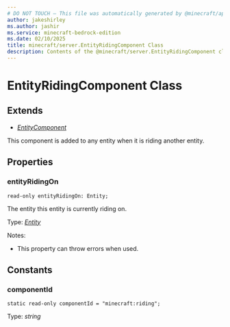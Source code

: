 ```yaml
---
# DO NOT TOUCH — This file was automatically generated by @minecraft/api-docs-generator, to report problems file an issue at https://github.com/Mojang/minecraft-scripting-libraries
author: jakeshirley
ms.author: jashir
ms.service: minecraft-bedrock-edition
ms.date: 02/10/2025
title: minecraft/server.EntityRidingComponent Class
description: Contents of the @minecraft/server.EntityRidingComponent class.
---
```

# EntityRidingComponent Class

## Extends
- [*EntityComponent*](EntityComponent.md)

This component is added to any entity when it is riding another entity.

## Properties

### **entityRidingOn**
`read-only entityRidingOn: Entity;`

The entity this entity is currently riding on.

Type: [*Entity*](Entity.md)

Notes:
  - This property can throw errors when used.

## Constants

### **componentId**
`static read-only componentId = "minecraft:riding";`

Type: *string*
